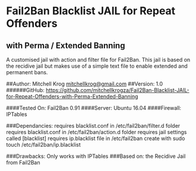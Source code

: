 # Fail2Ban Blacklist JAIL for Repeat Offenders
## with Perma / Extended Banning

A customised jail with action and filter file for Fail2Ban. 
This jail is based on the recidive jail but makes use of a simple 
text file to enable extended and permanent bans.

##Author: Mitchell Krog <mitchellkrog@gmail.com>
##Version: 1.0
######GitHub: https://github.com/mitchellkrogza/Fail2Ban-Blacklist-JAIL-for-Repeat-Offenders-with-Perma-Extended-Banning

####Tested On: Fail2Ban 0.91
####Server: Ubuntu 16.04
####Firewall: IPTables

###Dependancies: 
				requires blacklist.conf in /etc/fail2ban/filter.d folder
				requires blacklist.conf in /etc/fail2ban/action.d folder
				requires jail settings called [blacklist]
				requires ip.blacklist file in /etc/fail2ban
				create with sudo touch /etc/fail2ban/ip.blacklist

 ###Drawbacks: 
 				Only works with IPTables
 ###Based on: 
 				the Recidive Jail from Fail2Ban
